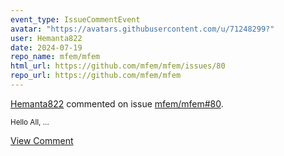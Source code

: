 ```yaml
---
event_type: IssueCommentEvent
avatar: "https://avatars.githubusercontent.com/u/71248299?"
user: Hemanta822
date: 2024-07-19
repo_name: mfem/mfem
html_url: https://github.com/mfem/mfem/issues/80
repo_url: https://github.com/mfem/mfem
---
```


<a href='https://github.com/Hemanta822' target='_blank'>Hemanta822</a> commented on issue <a href='https://github.com/mfem/mfem/issues/80' target='_blank'>mfem/mfem#80</a>.

<small>Hello All,...</small>

<a href='https://github.com/mfem/mfem/issues/80' target='_blank'>View Comment</a>